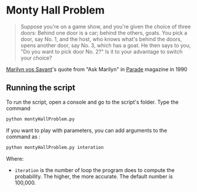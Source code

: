 # Monty Hall Problem

> Suppose you're on a game show, and you're given the choice of three doors: Behind one door is a car; behind the others, goats. You pick a door, say No. 1, and the host, who knows what's behind the doors, opens another door, say No. 3, which has a goat. He then says to you, "Do you want to pick door No. 2?" Is it to your advantage to switch your choice?

[Marilyn vos Savant](https://en.wikipedia.org/wiki/Marilyn_vos_Savant "Marilyn vos Savant Wikipedia page")'s quote from "Ask Marilyn" in [Parade](https://en.wikipedia.org/wiki/Parade_(magazine) "Parade magazine Wikipedia page") magazine in 1990

## Running the script

To run the script, open a console and go to the script's folder. Type the command

```bash
python montyHallProblem.py
```

If you want to play with parameters, you can add arguments to the command as :

```bash
python montyHallProblem.py interation
```

Where:

- `iteration` is the number of loop the program does to compute the probability. The higher, the more accurate. The default number is 100,000.